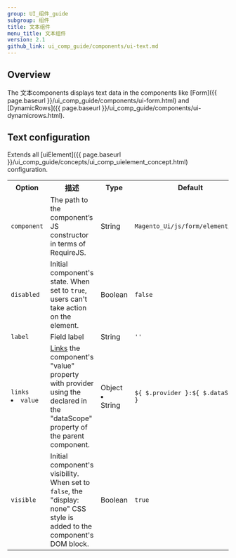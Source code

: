 ```yaml
---
group: UI_组件_guide
subgroup: 组件
title: 文本组件
menu_title: 文本组件
version: 2.1
github_link: ui_comp_guide/components/ui-text.md
---
```


## Overview

The 文本components displays text data in the components like [Form]({{ page.baseurl }}/ui_comp_guide/components/ui-form.html) and [DynamicRows]({{ page.baseurl }}/ui_comp_guide/components/ui-dynamicrows.html).

## Text configuration

Extends all [uiElement]({{ page.baseurl }}/ui_comp_guide/concepts/ui_comp_uielement_concept.html) configuration.

<table>
  <tr>
    <th>Option </th>
    <th>描述</th>
    <th>Type</th>
    <th>Default</th>
  </tr>
  <tr>
    <td><code>component</code></td>
    <td>The path to the component’s JS constructor in terms of RequireJS.</td>
    <td>String</td>
    <td><code>Magento_Ui/js/form/element/text</code></td>
  </tr>
  <tr>
    <td><code>disabled</code></td>
    <td>Initial component's state. When set to <code>true</code>, users can't take action on the element.</td>
    <td>Boolean</td>
    <td><code>false</code></td>
  </tr>
  <tr>
    <td><code>label</code></td>
    <td>Field label</td>
    <td>String</td>
    <td><code>''</code></td>
  </tr>
  <tr>
    <td><code>links</code> <li><code>value</code></li></td>
    <td><a href="{{ page.baseurl }}/ui_comp_guide/concepts/ui_comp_linking_concept.html">Links</a> the component's "value" property with provider using the declared in the "dataScope" property of the parent component.</td>
    <td>Object<li>String</li></td>
    <td><code>${ $.provider }:${ $.dataScope }</code></td>
  </tr>

  <tr>
    <td><code>visible</code></td>
    <td>Initial component's visibility. When set to <code>false</code>, the "display: none" CSS style is added to the component's DOM block.</td>
    <td>Boolean</td>
    <td><code>true</code></td>
  </tr>
</table>
